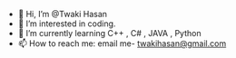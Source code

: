 - 👋 Hi, I’m @Twaki Hasan
- 👀 I’m interested in coding.
- 🌱 I’m currently learning C++ , C# , JAVA , Python
- 📫 How to reach me: email me- twakihasan@gmail.com

<!---
Notebook-th/Notebook-th is a ✨ special ✨ repository because its `README.md` (this file) appears on your GitHub profile.
You can click the Preview link to take a look at your changes.
--->
